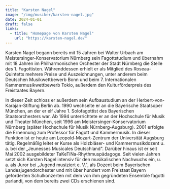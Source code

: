 ```yaml
---
title: "Karsten Nagel"
image: "/img/musiker/karsten-nagel.jpg"
date: 2024-01-01
draft: false
links:
  - title: "Homepage von Karsten Nagel"
    url: "https://karsten-nagel.de/"
---
```


Karsten Nagel begann bereits mit 15 Jahren bei Walter Urbach am Meistersinger-Konservatorium Nürnberg sein Fagottstudium und übernahm mit 18 Jahren im Philharmonischen Orchester der Stadt Nürnberg die Stelle des 1. Fagottisten. Währenddessen erhielt er als Mitglied des Roseau-Quintetts mehrere Preise und Auszeichnungen, unter anderem beim Deutschen Musikwettbewerb Bonn und beim 7. Internationalen Kammermusikwettbewerb Tokio, außerdem den Kulturförderpreis des Freistaates Bayern.

In dieser Zeit schloss er außerdem sein Aufbaustudium an der Herbert-von-Karajan-Stiftung Berlin ab. 1990 wechselte er an die Bayerische Staatsoper München, an der er elf Jahre 1. Solofagottist des Bayerischen Staatsorchesters war. Ab 1994 unterrichtete er an der Hochschule für Musik und Theater München, seit 1996 am Meistersinger-Konservatorium Nürnberg (später Hochschule für Musik Nürnberg-Augsburg). 2001 erfolgte die Ernennung zum Professor für Fagott und Kammermusik. In dieser Funktion ist er heute am Leopold-Mozart-Zentrum der Universität Augsburg tätig. Regelmäßig leitet er Kurse als Holzbläser- und Kammermusikdozent u. a. bei der „Jeunesses Musicales Deutschland". Darüber hinaus ist er seit Mai 2002 ausgebildeter TaKeTiNa-Rhythmuspädagoge. Seit vielen Jahren setzt sich Karsten Nagel intensiv für den musikalischen Nachwuchs ein, u. a. als Juror bei „Jugend musiziert e. V.", als Dozent beim Bayerischen Landesjugendorchester und mit über hundert vom Freistaat Bayern geförderten Schulkonzerten mit dem von ihm gegründeten Ensemble fagotti parlandi, von dem bereits zwei CDs erschienen sind.